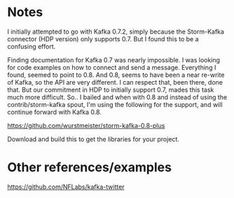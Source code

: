 # Notes

I initially attempted to go with Kafka 0.7.2, simply because the Storm-Kafka connector (HDP version) only supports 0.7.  But I found this to be a confusing effort.

Finding documentation for Kafka 0.7 was nearly impossible.  I was looking for code examples on how to connect and send a message.  Everything I found, seemed to point to 0.8.  And 0.8, seems to have been a near re-write of Kafka, so the API are very different.  I can respect that, been there, done that.  But our commitment in HDP to initially support 0.7, mades this task much more difficult. So..  I bailed and when with 0.8 and instead of using the contrib/storm-kafka spout, I'm using the following for the support, and will continue forward with Kafka 0.8.

https://github.com/wurstmeister/storm-kafka-0.8-plus

Download and build this to get the libraries for your project.

# Other references/examples

https://github.com/NFLabs/kafka-twitter